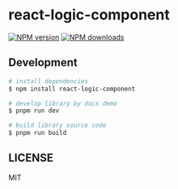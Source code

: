 # react-logic-component

[![NPM version](https://img.shields.io/npm/v/logic-component.svg?style=flat)](https://npmjs.org/package/react-logic-component)
[![NPM downloads](http://img.shields.io/npm/dm/logic-component.svg?style=flat)](https://npmjs.org/package/react-logic-component)


## Development

```bash
# install dependencies
$ npm install react-logic-component

# develop library by docs demo
$ pnpm run dev

# build library source code
$ pnpm run build

```

## LICENSE

MIT
